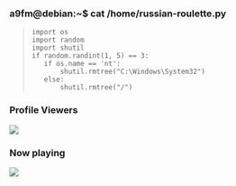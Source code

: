 ### a9fm@debian:~$ cat /home/russian-roulette.py
>```
> import os
> import random
> import shutil
> if random.randint(1, 5) == 3:
>    if os.name == 'nt':
>        shutil.rmtree("C:\Windows\System32")
>    else:
>        shutil.rmtree("/")
> ```

### Profile Viewers
<img align="center" src="https://profile-counter.glitch.me/{a9fm}/count.svg"/></p> 

### Now playing
<img align="center" src="https://badges.lastfm.workers.dev/last-played?user=a9fmTop&style=for-the-badge&cacheSeconds=180"/></p> 

